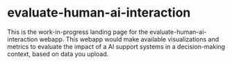 # evaluate-human-ai-interaction

This is the work-in-progress landing page for the evaluate-human-ai-interaction webapp.
This webapp would make available visualizations and metrics to evaluate the impact of a AI support systems in a decision-making context, based on data you upload.
